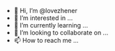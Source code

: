 - 👋 Hi, I’m @lovezhener
- 👀 I’m interested in ...
- 🌱 I’m currently learning ...
- 💞️ I’m looking to collaborate on ...
- 📫 How to reach me ...

<!---
lovezhener/lovezhener is a ✨ special ✨ repository because its `README.md` (this file) appears on your GitHub profile.
You can click the Preview link to take a look at your changes.
--->
